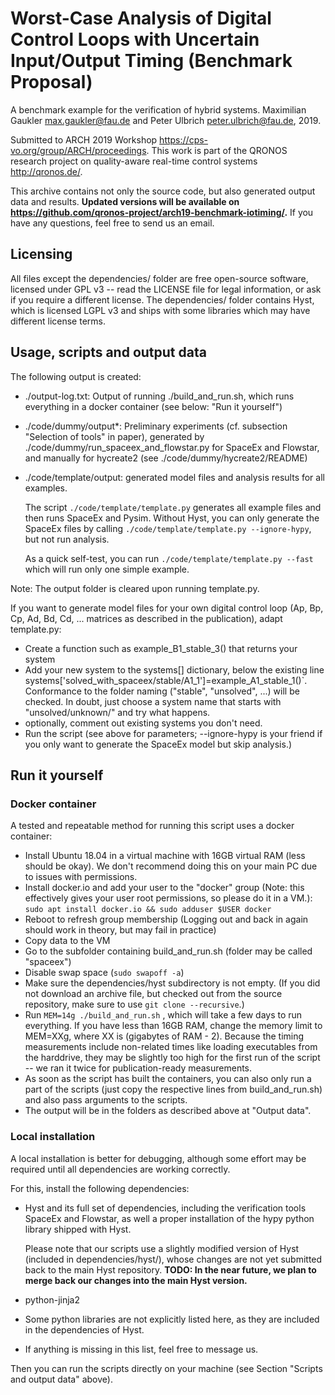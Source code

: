 # Worst-Case Analysis of Digital Control Loops with Uncertain Input/Output Timing (Benchmark Proposal)

A benchmark example for the verification of hybrid systems. Maximilian Gaukler <max.gaukler@fau.de> and Peter Ulbrich <peter.ulbrich@fau.de>, 2019.

Submitted to ARCH 2019 Workshop <https://cps-vo.org/group/ARCH/proceedings>.
This work is part of the QRONOS research project on quality-aware real-time control systems <http://qronos.de/>.

This archive contains not only the source code, but also generated output data and results. 
**Updated versions will be available on <https://github.com/qronos-project/arch19-benchmark-iotiming/>.**
If you have any questions, feel free to send us an email.

## Licensing

All files except the dependencies/ folder are free open-source software, licensed under GPL v3 -- read the LICENSE file for legal information, or ask if you require a different license. The dependencies/ folder contains Hyst, which is licensed LGPL v3 and ships with some libraries which may have different license terms.

## Usage, scripts and output data
The following output is created:
- ./output-log.txt: Output of running ./build_and_run.sh, which runs everything in a docker container (see below: "Run it yourself")
- ./code/dummy/output*: Preliminary experiments (cf. subsection "Selection of tools" in paper), generated by ./code/dummy/run_spaceex_and_flowstar.py for SpaceEx and Flowstar, and manually for hycreate2 (see ./code/dummy/hycreate2/README)
- ./code/template/output: generated model files and analysis results for all examples.
  
  The script `./code/template/template.py` generates all example files and then runs SpaceEx and Pysim. Without Hyst, you can only generate the SpaceEx files by calling `./code/template/template.py --ignore-hypy`, but not run analysis.
  
  As a quick self-test, you can run `./code/template/template.py --fast` which will run only one simple example.

Note: The output folder is cleared upon running template.py.

If you want to generate model files for your own digital control loop (Ap, Bp, Cp, Ad, Bd, Cd, ... matrices as described in the publication), adapt template.py:
- Create a function such as example_B1_stable_3() that returns your system
- Add your new system to the systems[] dictionary, below the existing line systems['solved_with_spaceex/stable/A1_1']=example_A1_stable_1()`. Conformance to the folder naming ("stable", "unsolved", ...) will be checked. In doubt, just choose a system name that starts with "unsolved/unknown/" and try what happens.
- optionally, comment out existing systems you don't need.
- Run the script (see above for parameters; --ignore-hypy is your friend if you only want to generate the SpaceEx model but skip analysis.)

## Run it yourself

### Docker container
A tested and repeatable method for running this script uses a docker container:
- Install Ubuntu 18.04 in a virtual machine with 16GB virtual RAM (less should be okay). We don't recommend doing this on your main PC due to issues with permissions.
- Install docker.io and add your user to the "docker" group (Note: this effectively gives your user root permissions, so please do it in a VM.):
  `sudo apt install docker.io && sudo adduser $USER docker`
- Reboot to refresh group membership (Logging out and back in again should work in theory, but may fail in practice)
- Copy data to the VM
- Go to the subfolder containing build_and_run.sh (folder may be called "spaceex")
- Disable swap space (`sudo swapoff -a`)
- Make sure the dependencies/hyst subdirectory is not empty. (If you did not download an archive file, but checked out from the source repository, make sure to use `git clone --recursive`.)
- Run `MEM=14g ./build_and_run.sh` , which will take a few days to run everything. If you have less than 16GB RAM, change the memory limit to MEM=XXg, where XX is (gigabytes of RAM - 2). Because the timing measurements include non-related times like loading executables from the harddrive, they may be slightly too high for the first run of the script -- we ran it twice for publication-ready measurements.
- As soon as the script has built the containers, you can also only run a part of the scripts (just copy the respective lines from build_and_run.sh) and also pass arguments to the scripts.
- The output will be in the folders as described above at "Output data".

### Local installation
A local installation is better for debugging, although some effort may be required until all dependencies are working correctly.

For this, install the following dependencies:
- Hyst and its full set of dependencies, including the verification tools SpaceEx and Flowstar, as well a proper installation of the hypy python library shipped with Hyst.
  
  Please note that our scripts use a slightly modified version of Hyst (included in dependencies/hyst/), whose changes are not yet submitted back to the main Hyst repository. **TODO: In the near future, we plan to merge back our changes into the main Hyst version.**
- python-jinja2
- Some python libraries are not explicitly listed here, as they are included in the dependencies of Hyst.
- If anything is missing in this list, feel free to message us.

Then  you can run the scripts directly on your machine (see Section "Scripts and output data" above).
